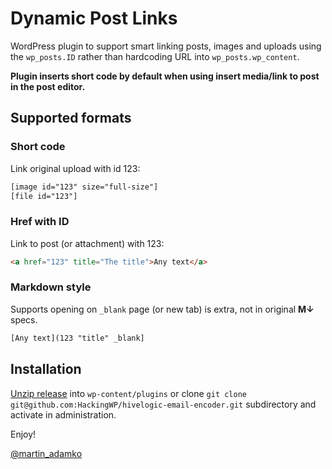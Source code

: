 Dynamic Post Links
==================

WordPress plugin to support smart linking posts, images and uploads using the
`wp_posts.ID` rather than hardcoding URL into `wp_posts.wp_content`.

**Plugin inserts short code by default when using insert media/link to post
in the post editor.**

Supported formats
---

### Short code

Link original upload with id 123:

```html
[image id="123" size="full-size"]
[file id="123"]
```

### Href with ID

Link to post (or attachment) with 123:

```html
<a href="123" title="The title">Any text</a>
```

### Markdown style

Supports opening on `_blank` page (or new tab) is extra, not in original **M&darr;**
specs.

```html
[Any text](123 "title" _blank]
```

Installation
---

[Unzip release][releases] into `wp-content/plugins` or clone `git clone git@github.com:HackingWP/hivelogic-email-encoder.git`
subdirectory and activate in administration.

Enjoy!

[@martin_adamko](http://twitter.com/martin_adamko)

[releases]: https://github.com/HackingWP/dynamic-post-links/releases/latest
